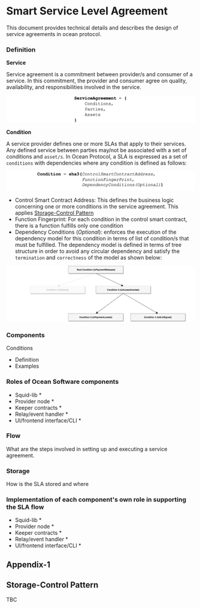 # Smart Service Level Agreement

This document provides technical details and describes the design of service agreements 
in ocean protocol.


### Definition

**Service**

Service agreement is a commitment between provider/s and consumer of a service. In this commitment, the provider and 
consumer agree on quality, availability, and responsibilities involved in the service.

![](img/SLA_ServiceDefinition.png)

**Condition**

A service provider defines one or more SLAs that apply to their services. Any defined  service 
between parties may/not be associated with a set of conditions
 and `asset/s`. In Ocean Protocol, a SLA is expressed as a set of `conditions` with 
 dependencies where any condition is defined as follows:
 
![SLA Condition Definition](img/SLA_ConditionDefinition.png)


- Control Smart Contract Address: This defines the business logic concerning one or more conditions
in the service agreement. This applies [Storage-Control Pattern](#storage-control-pattern)
- Function Fingerprint: For each condition in the control smart contract, there is a function 
fulfills only one condition
- Dependency Conditions (*Optional*): enforces the execution of the dependency model for this condition 
in terms of list of condition/s that must be fulfilled. The dependency model is defined in terms of tree structure 
in order to avoid any circular dependency and satisfy the `termination` and `correctness` of the model as shown below:

![SLA Dependency Model](img/SLA_DependencyModelDefinition.png)

### Components
Conditions
* Definition
* Examples

### Roles of Ocean Software components
* Squid-lib
  *
* Provider node
  *
* Keeper contracts
  *
* Relay/event handler
  *
* UI/frontend interface/CLI
  *

### Flow
What are the steps involved in setting up and executing a service agreement. 

### Storage
How is the SLA stored and where

### Implementation of each component's own role in supporting the SLA flow
* Squid-lib
  *
* Provider node
  *
* Keeper contracts
  *
* Relay/event handler
  *
* UI/frontend interface/CLI
  *

## Appendix-1

## Storage-Control Pattern

TBC